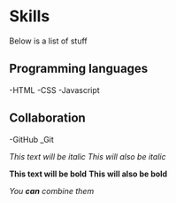 # Skills

Below is a list of stuff

## Programming languages
-HTML
-CSS
-Javascript

## Collaboration
-GitHub
_Git

*This text will be italic*
_This will also be italic_

**This text will be bold**
__This will also be bold__

_You **can** combine them_
